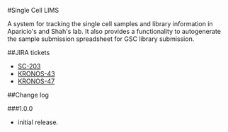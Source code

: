 #Single Cell LIMS

A system for tracking the single cell samples and library information in Aparicio's and Shah's lab. It also provides a functionality to autogenerate the sample submission spreadsheet for GSC library submission.

##JIRA tickets

* [SC-203](https://www.bcgsc.ca/jira/browse/SC-203)
* [KRONOS-43](https://www.bcgsc.ca/jira/browse/KRONOS-43)
* [KRONOS-47](https://www.bcgsc.ca/jira/browse/KRONOS-47)

##Change log

###1.0.0
* initial release.

